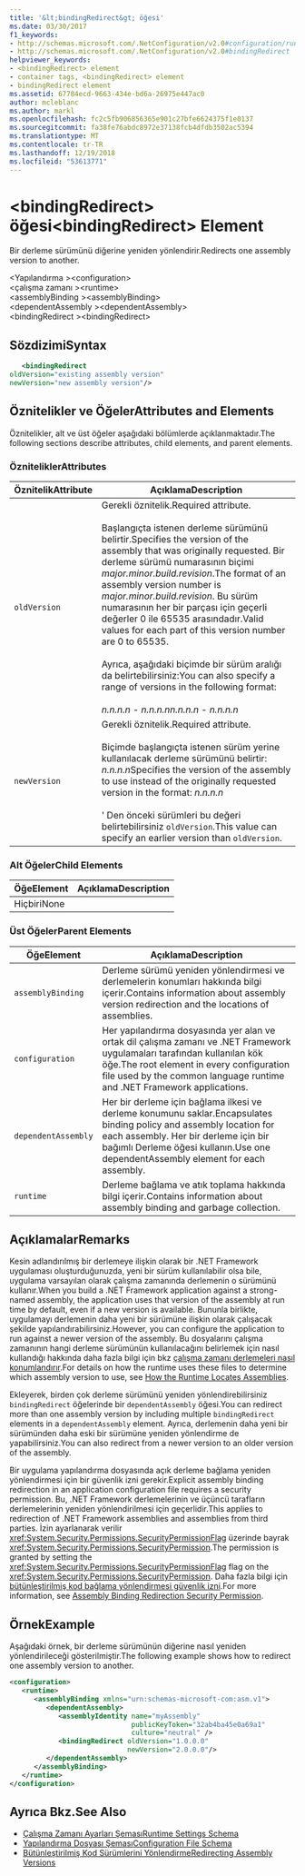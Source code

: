 ```yaml
---
title: '&lt;bindingRedirect&gt; öğesi'
ms.date: 03/30/2017
f1_keywords:
- http://schemas.microsoft.com/.NetConfiguration/v2.0#configuration/runtime/assemblyBinding/dependentAssembly/bindingRedirect
- http://schemas.microsoft.com/.NetConfiguration/v2.0#bindingRedirect
helpviewer_keywords:
- <bindingRedirect> element
- container tags, <bindingRedirect> element
- bindingRedirect element
ms.assetid: 67784ecd-9663-434e-bd6a-26975e447ac0
author: mcleblanc
ms.author: markl
ms.openlocfilehash: fc2c5fb906856365e901c27bfe6624375f1e0137
ms.sourcegitcommit: fa38fe76abdc8972e37138fcb4dfdb3502ac5394
ms.translationtype: MT
ms.contentlocale: tr-TR
ms.lasthandoff: 12/19/2018
ms.locfileid: "53613771"
---
```

# <a name="ltbindingredirectgt-element"></a><span data-ttu-id="4dbca-102">&lt;bindingRedirect&gt; öğesi</span><span class="sxs-lookup"><span data-stu-id="4dbca-102">&lt;bindingRedirect&gt; Element</span></span>
<span data-ttu-id="4dbca-103">Bir derleme sürümünü diğerine yeniden yönlendirir.</span><span class="sxs-lookup"><span data-stu-id="4dbca-103">Redirects one assembly version to another.</span></span>  
  
 <span data-ttu-id="4dbca-104">\<Yapılandırma ></span><span class="sxs-lookup"><span data-stu-id="4dbca-104">\<configuration></span></span>  
<span data-ttu-id="4dbca-105">\<çalışma zamanı ></span><span class="sxs-lookup"><span data-stu-id="4dbca-105">\<runtime></span></span>  
<span data-ttu-id="4dbca-106">\<assemblyBinding ></span><span class="sxs-lookup"><span data-stu-id="4dbca-106">\<assemblyBinding></span></span>  
<span data-ttu-id="4dbca-107">\<dependentAssembly ></span><span class="sxs-lookup"><span data-stu-id="4dbca-107">\<dependentAssembly></span></span>  
<span data-ttu-id="4dbca-108">\<bindingRedirect ></span><span class="sxs-lookup"><span data-stu-id="4dbca-108">\<bindingRedirect></span></span>  
  
## <a name="syntax"></a><span data-ttu-id="4dbca-109">Sözdizimi</span><span class="sxs-lookup"><span data-stu-id="4dbca-109">Syntax</span></span>  
  
```xml  
   <bindingRedirect    
oldVersion="existing assembly version"  
newVersion="new assembly version"/>  
```  
  
## <a name="attributes-and-elements"></a><span data-ttu-id="4dbca-110">Öznitelikler ve Öğeler</span><span class="sxs-lookup"><span data-stu-id="4dbca-110">Attributes and Elements</span></span>  
 <span data-ttu-id="4dbca-111">Öznitelikler, alt ve üst öğeler aşağıdaki bölümlerde açıklanmaktadır.</span><span class="sxs-lookup"><span data-stu-id="4dbca-111">The following sections describe attributes, child elements, and parent elements.</span></span>  
  
### <a name="attributes"></a><span data-ttu-id="4dbca-112">Öznitelikler</span><span class="sxs-lookup"><span data-stu-id="4dbca-112">Attributes</span></span>  
  
|<span data-ttu-id="4dbca-113">Öznitelik</span><span class="sxs-lookup"><span data-stu-id="4dbca-113">Attribute</span></span>|<span data-ttu-id="4dbca-114">Açıklama</span><span class="sxs-lookup"><span data-stu-id="4dbca-114">Description</span></span>|  
|---------------|-----------------|  
|`oldVersion`|<span data-ttu-id="4dbca-115">Gerekli öznitelik.</span><span class="sxs-lookup"><span data-stu-id="4dbca-115">Required attribute.</span></span><br /><br /> <span data-ttu-id="4dbca-116">Başlangıçta istenen derleme sürümünü belirtir.</span><span class="sxs-lookup"><span data-stu-id="4dbca-116">Specifies the version of the assembly that was originally requested.</span></span> <span data-ttu-id="4dbca-117">Bir derleme sürümü numarasının biçimi *major.minor.build.revision*.</span><span class="sxs-lookup"><span data-stu-id="4dbca-117">The format of an assembly version number is *major.minor.build.revision*.</span></span> <span data-ttu-id="4dbca-118">Bu sürüm numarasının her bir parçası için geçerli değerler 0 ile 65535 arasındadır.</span><span class="sxs-lookup"><span data-stu-id="4dbca-118">Valid values for each part of this version number are 0 to 65535.</span></span><br /><br /> <span data-ttu-id="4dbca-119">Ayrıca, aşağıdaki biçimde bir sürüm aralığı da belirtebilirsiniz:</span><span class="sxs-lookup"><span data-stu-id="4dbca-119">You can also specify a range of versions in the following format:</span></span><br /><br /> <span data-ttu-id="4dbca-120">*n.n.n.n - n.n.n.n*</span><span class="sxs-lookup"><span data-stu-id="4dbca-120">*n.n.n.n - n.n.n.n*</span></span>|  
|`newVersion`|<span data-ttu-id="4dbca-121">Gerekli öznitelik.</span><span class="sxs-lookup"><span data-stu-id="4dbca-121">Required attribute.</span></span><br /><br /> <span data-ttu-id="4dbca-122">Biçimde başlangıçta istenen sürüm yerine kullanılacak derleme sürümünü belirtir: *n.n.n.n*</span><span class="sxs-lookup"><span data-stu-id="4dbca-122">Specifies the version of the assembly to use instead of the originally requested version in the format: *n.n.n.n*</span></span><br /><br /> <span data-ttu-id="4dbca-123">' Den önceki sürümleri bu değeri belirtebilirsiniz `oldVersion`.</span><span class="sxs-lookup"><span data-stu-id="4dbca-123">This value can specify an earlier version than `oldVersion`.</span></span>|  
  
### <a name="child-elements"></a><span data-ttu-id="4dbca-124">Alt Öğeler</span><span class="sxs-lookup"><span data-stu-id="4dbca-124">Child Elements</span></span>  
  
|<span data-ttu-id="4dbca-125">Öğe</span><span class="sxs-lookup"><span data-stu-id="4dbca-125">Element</span></span>|<span data-ttu-id="4dbca-126">Açıklama</span><span class="sxs-lookup"><span data-stu-id="4dbca-126">Description</span></span>|  
|-------------|-----------------|  
|<span data-ttu-id="4dbca-127">Hiçbiri</span><span class="sxs-lookup"><span data-stu-id="4dbca-127">None</span></span>||  
  
### <a name="parent-elements"></a><span data-ttu-id="4dbca-128">Üst Öğeler</span><span class="sxs-lookup"><span data-stu-id="4dbca-128">Parent Elements</span></span>  
  
|<span data-ttu-id="4dbca-129">Öğe</span><span class="sxs-lookup"><span data-stu-id="4dbca-129">Element</span></span>|<span data-ttu-id="4dbca-130">Açıklama</span><span class="sxs-lookup"><span data-stu-id="4dbca-130">Description</span></span>|  
|-------------|-----------------|  
|`assemblyBinding`|<span data-ttu-id="4dbca-131">Derleme sürümü yeniden yönlendirmesi ve derlemelerin konumları hakkında bilgi içerir.</span><span class="sxs-lookup"><span data-stu-id="4dbca-131">Contains information about assembly version redirection and the locations of assemblies.</span></span>|  
|`configuration`|<span data-ttu-id="4dbca-132">Her yapılandırma dosyasında yer alan ve ortak dil çalışma zamanı ve .NET Framework uygulamaları tarafından kullanılan kök öğe.</span><span class="sxs-lookup"><span data-stu-id="4dbca-132">The root element in every configuration file used by the common language runtime and .NET Framework applications.</span></span>|  
|`dependentAssembly`|<span data-ttu-id="4dbca-133">Her bir derleme için bağlama ilkesi ve derleme konumunu saklar.</span><span class="sxs-lookup"><span data-stu-id="4dbca-133">Encapsulates binding policy and assembly location for each assembly.</span></span> <span data-ttu-id="4dbca-134">Her bir derleme için bir bağımlı Derleme öğesi kullanın.</span><span class="sxs-lookup"><span data-stu-id="4dbca-134">Use one dependentAssembly element for each assembly.</span></span>|  
|`runtime`|<span data-ttu-id="4dbca-135">Derleme bağlama ve atık toplama hakkında bilgi içerir.</span><span class="sxs-lookup"><span data-stu-id="4dbca-135">Contains information about assembly binding and garbage collection.</span></span>|  
  
## <a name="remarks"></a><span data-ttu-id="4dbca-136">Açıklamalar</span><span class="sxs-lookup"><span data-stu-id="4dbca-136">Remarks</span></span>  
 <span data-ttu-id="4dbca-137">Kesin adlandırılmış bir derlemeye ilişkin olarak bir .NET Framework uygulaması oluşturduğunuzda, yeni bir sürüm kullanılabilir olsa bile, uygulama varsayılan olarak çalışma zamanında derlemenin o sürümünü kullanır.</span><span class="sxs-lookup"><span data-stu-id="4dbca-137">When you build a .NET Framework application against a strong-named assembly, the application uses that version of the assembly at run time by default, even if a new version is available.</span></span> <span data-ttu-id="4dbca-138">Bununla birlikte, uygulamayı derlemenin daha yeni bir sürümüne ilişkin olarak çalışacak şekilde yapılandırabilirsiniz.</span><span class="sxs-lookup"><span data-stu-id="4dbca-138">However, you can configure the application to run against a newer version of the assembly.</span></span> <span data-ttu-id="4dbca-139">Bu dosyalarını çalışma zamanının hangi derleme sürümünün kullanılacağını belirlemek için nasıl kullandığı hakkında daha fazla bilgi için bkz [çalışma zamanı derlemeleri nasıl konumlandırır](../../../../../docs/framework/deployment/how-the-runtime-locates-assemblies.md).</span><span class="sxs-lookup"><span data-stu-id="4dbca-139">For details on how the runtime uses these files to determine which assembly version to use, see [How the Runtime Locates Assemblies](../../../../../docs/framework/deployment/how-the-runtime-locates-assemblies.md).</span></span>  
  
 <span data-ttu-id="4dbca-140">Ekleyerek, birden çok derleme sürümünü yeniden yönlendirebilirsiniz `bindingRedirect` öğelerinde bir `dependentAssembly` öğesi.</span><span class="sxs-lookup"><span data-stu-id="4dbca-140">You can redirect more than one assembly version by including multiple `bindingRedirect` elements in a `dependentAssembly` element.</span></span> <span data-ttu-id="4dbca-141">Ayrıca, derlemenin daha yeni bir sürümünden daha eski bir sürümüne yeniden yönlendirme de yapabilirsiniz.</span><span class="sxs-lookup"><span data-stu-id="4dbca-141">You can also redirect from a newer version to an older version of the assembly.</span></span>  
  
 <span data-ttu-id="4dbca-142">Bir uygulama yapılandırma dosyasında açık derleme bağlama yeniden yönlendirmesi için bir güvenlik izni gerekir.</span><span class="sxs-lookup"><span data-stu-id="4dbca-142">Explicit assembly binding redirection in an application configuration file requires a security permission.</span></span> <span data-ttu-id="4dbca-143">Bu, .NET Framework derlemelerinin ve üçüncü tarafların derlemelerinin yeniden yönlendirilmesi için geçerlidir.</span><span class="sxs-lookup"><span data-stu-id="4dbca-143">This applies to redirection of .NET Framework assemblies and assemblies from third parties.</span></span> <span data-ttu-id="4dbca-144">İzin ayarlanarak verilir <xref:System.Security.Permissions.SecurityPermissionFlag> üzerinde bayrak <xref:System.Security.Permissions.SecurityPermission>.</span><span class="sxs-lookup"><span data-stu-id="4dbca-144">The permission is granted by setting the <xref:System.Security.Permissions.SecurityPermissionFlag> flag on the <xref:System.Security.Permissions.SecurityPermission>.</span></span> <span data-ttu-id="4dbca-145">Daha fazla bilgi için [bütünleştirilmiş kod bağlama yönlendirmesi güvenlik izni](../../../../../docs/framework/configure-apps/assembly-binding-redirection-security-permission.md).</span><span class="sxs-lookup"><span data-stu-id="4dbca-145">For more information, see [Assembly Binding Redirection Security Permission](../../../../../docs/framework/configure-apps/assembly-binding-redirection-security-permission.md).</span></span>  
  
## <a name="example"></a><span data-ttu-id="4dbca-146">Örnek</span><span class="sxs-lookup"><span data-stu-id="4dbca-146">Example</span></span>  
 <span data-ttu-id="4dbca-147">Aşağıdaki örnek, bir derleme sürümünün diğerine nasıl yeniden yönlendirileceği gösterilmiştir.</span><span class="sxs-lookup"><span data-stu-id="4dbca-147">The following example shows how to redirect one assembly version to another.</span></span>  
  
```xml  
<configuration>  
   <runtime>  
      <assemblyBinding xmlns="urn:schemas-microsoft-com:asm.v1">  
         <dependentAssembly>  
            <assemblyIdentity name="myAssembly"  
                              publicKeyToken="32ab4ba45e0a69a1"  
                              culture="neutral" />  
            <bindingRedirect oldVersion="1.0.0.0"  
                             newVersion="2.0.0.0"/>  
         </dependentAssembly>  
      </assemblyBinding>  
   </runtime>  
</configuration>  
```  
  
## <a name="see-also"></a><span data-ttu-id="4dbca-148">Ayrıca Bkz.</span><span class="sxs-lookup"><span data-stu-id="4dbca-148">See Also</span></span>  
- [<span data-ttu-id="4dbca-149">Çalışma Zamanı Ayarları Şeması</span><span class="sxs-lookup"><span data-stu-id="4dbca-149">Runtime Settings Schema</span></span>](../../../../../docs/framework/configure-apps/file-schema/runtime/index.md)  
- [<span data-ttu-id="4dbca-150">Yapılandırma Dosyası Şeması</span><span class="sxs-lookup"><span data-stu-id="4dbca-150">Configuration File Schema</span></span>](../../../../../docs/framework/configure-apps/file-schema/index.md)  
- [<span data-ttu-id="4dbca-151">Bütünleştirilmiş Kod Sürümlerini Yönlendirme</span><span class="sxs-lookup"><span data-stu-id="4dbca-151">Redirecting Assembly Versions</span></span>](../../../../../docs/framework/configure-apps/redirect-assembly-versions.md)
